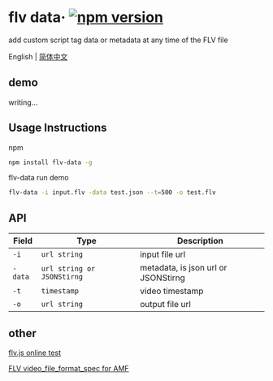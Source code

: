 # flv data&middot; [![npm version](https://img.shields.io/npm/v/flv-data)](https://www.npmjs.com/package/flv-data)

add custom script tag data or metadata at any time of the FLV file

English | [简体中文](./README.zh-CN.md)

##  demo
writing...

## Usage Instructions
npm

```bash
npm install flv-data -g
```

flv-data run demo
``` bash
flv-data -i input.flv -data test.json --t=500 -o test.flv
```  

## API

| Field   | Type                       | Description                      |
| ------- | -------------------------- | -------------------------------- |
| `-i`    | `url string`               | input file url|
| `-data` | `url string or JSONStirng` | metadata, is json url  or JSONStirng |
| `-t`    | `timestamp`                | video timestamp |
| `-o`    | `url string`               | output file url


## other
[flv.js online test](http://bilibili.github.io/flv.js/demo/)



[FLV video_file_format_spec for AMF](https://rtmp.veriskope.com/pdf/video_file_format_spec_v10.pdf)
